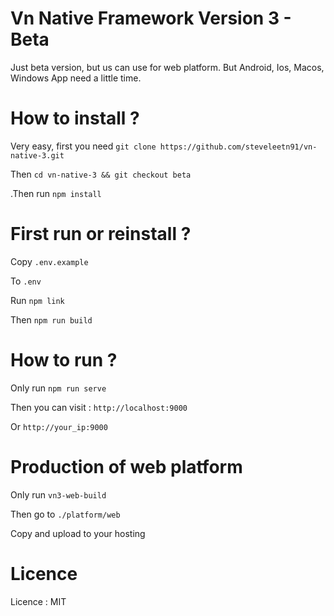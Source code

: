 # Vn Native Framework Version 3 - Beta

Just beta version, but us can use for web platform. But Android, Ios, Macos, Windows App need a little time.

# How to install ? 
Very easy, first you need 
    `git clone https://github.com/steveleetn91/vn-native-3.git`

Then
    `cd vn-native-3 && git checkout beta`

.Then run 
    `npm install`

# First run or reinstall ?
Copy 
    `.env.example`

To
    `.env`

Run 
    `npm link`

Then
    `npm run build`    

# How to run ?

Only run 
    `npm run serve`    

Then you can visit : 
    `http://localhost:9000`

Or
    `http://your_ip:9000`

# Production of web platform

Only run 
    `vn3-web-build`

Then go to 
    `./platform/web`

Copy and upload to your hosting

# Licence 
Licence : MIT